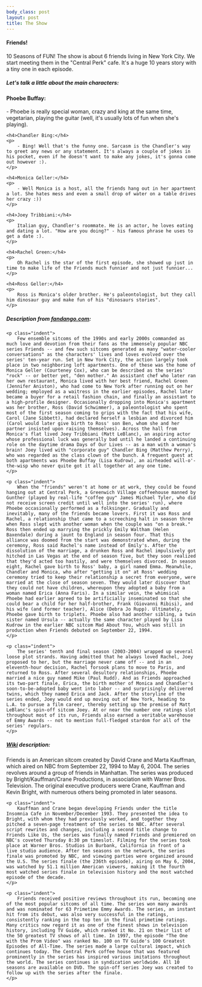 ```yaml
---
body_class: post
layout: post
title: The Show
---
```


<section class="l-centered" itemscope itemtype="http://schema.org/TVSeries">
	<h4 itemprop="name"><a name="show"></a>Friends!</h4>
	<p itemprop= "description">10 Seasons of FUN! The show is about 6 friends living in New York City. We start meeting them in the "Central Perk" cafe. It's a huge 10 years story with a tiny one in each episode.
    </p>
    <h5>Let's talk a little about the main characters:</h5>
</section>

<section>
	<h4>Phoebe Buffay:</h4>
	<p>
		- Phoebe is really special woman, crazy and king at the same time, vegetarian, playing the guitar (well, it's usually lots of fun when she's playing). 
	</p>

	<h4>Chandler Bing:</h4>
	<p>
		- Bing! Well that's the funny one. Sarcasm is the Chandler's way to greet any news or any statement. It's always a couple of jokes in his pocket, even if he doesn't want to make any jokes, it's gonna come out however :).
	</p>

	<h4>Monica Geller:</h4>
	<p>
		- Well Monica is a host, all the friends hang out in her apartment a lot. She hates mess and even a small drop of water on a table drives her crazy :))
	</p>

	<h4>Joey Tribbiani:</h4>
	<p>
		Italian guy, Chandler's roommate. He is an actor, he loves eating and dating a lot. "How are you doing?" - his famous phrase he uses to get a date :).
	</p>

	<h4>Rachel Green:</h4>
	<p>
		Oh Rachel is the star of the first episode, she showed up just in time to make life of the Friends much funnier and not just funnier...
	</p>

	<h4>Ross Geller:</h4> 
	<p>
		Ross is Monica's older brother. He's paleontologist, but they call him dinosaur guy and make fun of his "dinosaurs stories".
	</p>
</section>

<section>
	<h5>Description from <a href='http://www.fandango.com/friends[tvseries]_v258653/plotsummary' target="_blank" >fandango.com</a>:</h5>

	<p class="indent">
		Few ensemble sitcoms of the 1990s and early 2000s commanded as much love and devotion from their fans as the immensely popular NBC series Friends -- and few such sitcoms generated as many "water-cooler conversations" as the characters' lives and loves evolved over the series' ten-year run. Set in New York City, the action largely took place in two neighboring loft apartments. One of these was the home of Monica Geller (Courteney Cox), who can be described as the series' "rock" -- or better yet, "den mother." An assistant chef who later ran her own restaurant, Monica lived with her best friend, Rachel Green (Jennifer Aniston), who had come to New York after running out on her wedding; employed as a waitress in the earlier episodes, Rachel later became a buyer for a retail fashion chain, and finally an assistant to a high-profile designer. Occasionally dropping into Monica's apartment was her brother, Ross (David Schwimmer), a paleontologist who spent most of the first season coming to grips with the fact that his wife, Carol (Jane Sibbett), had declared herself a lesbian and divorced him (Carol would later give birth to Ross' son Ben, whom she and her partner insisted upon raising themselves). Across the hall from Monica's flat lived Joey Tribbiani (Matt LeBlanc), an aspiring actor whose professional luck was generally bad until he landed a continuing role on the daytime drama Days of Our Lives -- as a man with a woman's brain! Joey lived with "corporate guy" Chandler Bing (Matthew Perry), who was regarded as the class clown of the bunch. A frequent guest at both apartments was Phoebe Buffay (Lisa Kudrow), an airheaded will-o'-the-wisp who never quite got it all together at any one time.
    </p>

    <p class="indent">
		When the "friends" weren't at home or at work, they could be found hanging out at Central Perk, a Greenwich Village coffeehouse manned by Gunther (played by real-life "coffee guy" James Michael Tyler, who did not receive screen credit until well into the series' run), where Phoebe occasionally performed as a folksinger. Gradually and inevitably, many of the friends became lovers. First it was Ross and Rachel, a relationship that came to a screeching halt in season three when Ross slept with another woman when the couple was "on a break." Ross then ended up marrying the prickly Emily Waltham (Helen Baxendale) during a jaunt to England in season four. That this alliance was doomed from the start was demonstrated when, during the ceremony, Ross said Rachel's name instead of Emily's. After the dissolution of the marriage, a drunken Ross and Rachel impulsively got hitched in Las Vegas at the end of season five, but they soon realized that they'd acted too hastily, and were themselves divorced. In season eight, Rachel gave birth to Ross' baby, a girl named Emma. Meanwhile, Chandler and Monica, who after "getting it on" at Ross' wedding ceremony tried to keep their relationship a secret from everyone, were married at the close of season seven. They would later discover that they could not have children, whereupon they adopted a baby from a woman named Erica (Anna Faris). In a similar vein, the whimsical Phoebe had earlier agreed to be artificially inseminated so that she could bear a child for her half-brother, Frank (Giovanni Ribisi), and his wife (and former teacher), Alice (Debra Jo Rupp). Ultimately, Phoebe gave birth to triplets. Phoebe also had another sibling, a twin sister named Ursula -- actually the same character played by Lisa Kudrow in the earlier NBC sitcom Mad About You, which was still in production when Friends debuted on September 22, 1994.
	</p> 

    <p class="indent">
        The series' tenth and final season (2003-2004) wrapped up several loose plot strands. Having admitted that he always loved Rachel, Joey proposed to her, but the marriage never came off -- and in an eleventh-hour decision, Rachel forsook plans to move to Paris, and returned to Ross. After several desultory relationships, Phoebe married a nice guy named Mike (Paul Rudd). And as Friends approached its two-part finale, Erica, the birth mother of Monica and Chandler's soon-to-be-adopted baby went into labor -- and surprisingly delivered twins, which they named Erica and Jack. After the storyline of the series ended, Joey would end up moving out of New York, heading to L.A. to pursue a film career, thereby setting up the premise of Matt LeBlanc's spin-off sitcom Joey. At or near the number one ratings slot throughout most of its run, Friends also earned a veritable warehouse of Emmy Awards -- not to mention full-fledged stardom for all of the series' regulars.
    </p>
</section>

<section>
<h5><a href='http://en.wikipedia.org/wiki/Friends' target="_blank" >Wiki</a> description:</h5>
    <p class="indent">
		Friends is an American sitcom created by David Crane and Marta Kauffman, which aired on NBC from September 22, 1994 to May 6, 2004. The series revolves around a group of friends in Manhattan. The series was produced by Bright/Kauffman/Crane Productions, in association with Warner Bros. Television. The original executive producers were Crane, Kauffman and Kevin Bright, with numerous others being promoted in later seasons.
	</p>

    <p class="indent">
		Kauffman and Crane began developing Friends under the title Insomnia Cafe in November/December 1993. They presented the idea to Bright, with whom they had previously worked, and together they pitched a seven-page treatment of the series to NBC. After several script rewrites and changes, including a second title change to Friends Like Us, the series was finally named Friends and premiered on NBC's coveted Thursday 8:30 pm timeslot. Filming for the series took place at Warner Bros. Studios in Burbank, California in front of a live studio audience. After ten seasons on the network, the series finale was promoted by NBC, and viewing parties were organized around the U.S. The series finale (the 236th episode), airing on May 6, 2004, was watched by 51.1 million American viewers, making it the fourth most watched series finale in television history and the most watched episode of the decade.
    </p>

    <p class="indent">
		Friends received positive reviews throughout its run, becoming one of the most popular sitcoms of all time. The series won many awards and was nominated for 63 Primetime Emmy Awards. The series, an instant hit from its debut, was also very successful in the ratings, consistently ranking in the top ten in the final primetime ratings. Many critics now regard it as one of the finest shows in television history, including TV Guide, which ranked it No. 21 on their list of the 50 greatest TV shows of all time. In 1997, the episode "The One with the Prom Video" was ranked No. 100 on TV Guide's 100 Greatest Episodes of All-Time. The series made a large cultural impact, which continues today. The Central Perk coffee house that was featured prominently in the series has inspired various imitations throughout the world. The series continues in syndication worldwide. All 10 seasons are available on DVD. The spin-off series Joey was created to follow up with the series after the finale.
	</p>
</section>